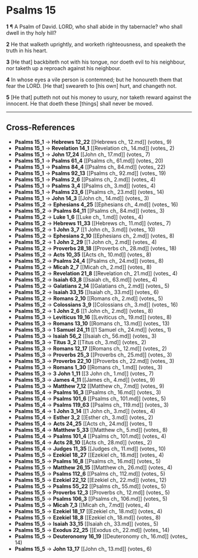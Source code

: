 # Psalms 15

**1** ¶ A Psalm of David. LORD, who shall abide in thy tabernacle? who shall dwell in thy holy hill?

**2** He that walketh uprightly, and worketh righteousness, and speaketh the truth in his heart.

**3** [He that] backbiteth not with his tongue, nor doeth evil to his neighbour, nor taketh up a reproach against his neighbour.

**4** In whose eyes a vile person is contemned; but he honoureth them that fear the LORD. [He that] sweareth to [his own] hurt, and changeth not.

**5** [He that] putteth not out his money to usury, nor taketh reward against the innocent. He that doeth these [things] shall never be moved.

---

## Cross-References

- **Psalms 15_1** → **Hebrews 12_22** [[Hebrews ch_ 12.md]] (votes_ 9)
- **Psalms 15_1** → **Revelation 14_1** [[Revelation ch_ 14.md]] (votes_ 2)
- **Psalms 15_1** → **John 17_24** [[John ch_ 17.md]] (votes_ 7)
- **Psalms 15_1** → **Psalms 61_4** [[Psalms ch_ 61.md]] (votes_ 20)
- **Psalms 15_1** → **Psalms 84_4** [[Psalms ch_ 84.md]] (votes_ 22)
- **Psalms 15_1** → **Psalms 92_13** [[Psalms ch_ 92.md]] (votes_ 19)
- **Psalms 15_1** → **Psalms 2_6** [[Psalms ch_ 2.md]] (votes_ 4)
- **Psalms 15_1** → **Psalms 3_4** [[Psalms ch_ 3.md]] (votes_ 4)
- **Psalms 15_1** → **Psalms 23_6** [[Psalms ch_ 23.md]] (votes_ 14)
- **Psalms 15_1** → **John 14_3** [[John ch_ 14.md]] (votes_ 3)
- **Psalms 15_2** → **Ephesians 4_25** [[Ephesians ch_ 4.md]] (votes_ 16)
- **Psalms 15_2** → **Psalms 84_11** [[Psalms ch_ 84.md]] (votes_ 3)
- **Psalms 15_2** → **Luke 1_6** [[Luke ch_ 1.md]] (votes_ 4)
- **Psalms 15_2** → **Hebrews 11_33** [[Hebrews ch_ 11.md]] (votes_ 7)
- **Psalms 15_2** → **1 John 3_7** [[1 John ch_ 3.md]] (votes_ 10)
- **Psalms 15_2** → **Ephesians 2_10** [[Ephesians ch_ 2.md]] (votes_ 8)
- **Psalms 15_2** → **1 John 2_29** [[1 John ch_ 2.md]] (votes_ 4)
- **Psalms 15_2** → **Proverbs 28_18** [[Proverbs ch_ 28.md]] (votes_ 18)
- **Psalms 15_2** → **Acts 10_35** [[Acts ch_ 10.md]] (votes_ 8)
- **Psalms 15_2** → **Psalms 24_4** [[Psalms ch_ 24.md]] (votes_ 8)
- **Psalms 15_2** → **Micah 2_7** [[Micah ch_ 2.md]] (votes_ 8)
- **Psalms 15_2** → **Revelation 21_8** [[Revelation ch_ 21.md]] (votes_ 4)
- **Psalms 15_2** → **Isaiah 63_8** [[Isaiah ch_ 63.md]] (votes_ 4)
- **Psalms 15_2** → **Galatians 2_14** [[Galatians ch_ 2.md]] (votes_ 5)
- **Psalms 15_2** → **Isaiah 33_15** [[Isaiah ch_ 33.md]] (votes_ 6)
- **Psalms 15_2** → **Romans 2_10** [[Romans ch_ 2.md]] (votes_ 5)
- **Psalms 15_2** → **Colossians 3_9** [[Colossians ch_ 3.md]] (votes_ 16)
- **Psalms 15_2** → **1 John 2_6** [[1 John ch_ 2.md]] (votes_ 8)
- **Psalms 15_3** → **Leviticus 19_16** [[Leviticus ch_ 19.md]] (votes_ 8)
- **Psalms 15_3** → **Romans 13_10** [[Romans ch_ 13.md]] (votes_ 13)
- **Psalms 15_3** → **1 Samuel 24_11** [[1 Samuel ch_ 24.md]] (votes_ 1)
- **Psalms 15_3** → **Isaiah 56_2** [[Isaiah ch_ 56.md]] (votes_ 3)
- **Psalms 15_3** → **Titus 3_2** [[Titus ch_ 3.md]] (votes_ 2)
- **Psalms 15_3** → **Romans 12_17** [[Romans ch_ 12.md]] (votes_ 2)
- **Psalms 15_3** → **Proverbs 25_3** [[Proverbs ch_ 25.md]] (votes_ 3)
- **Psalms 15_3** → **Proverbs 22_10** [[Proverbs ch_ 22.md]] (votes_ 3)
- **Psalms 15_3** → **Romans 1_30** [[Romans ch_ 1.md]] (votes_ 3)
- **Psalms 15_3** → **3 John 1_11** [[3 John ch_ 1.md]] (votes_ 7)
- **Psalms 15_3** → **James 4_11** [[James ch_ 4.md]] (votes_ 9)
- **Psalms 15_3** → **Matthew 7_12** [[Matthew ch_ 7.md]] (votes_ 9)
- **Psalms 15_4** → **Psalms 16_3** [[Psalms ch_ 16.md]] (votes_ 3)
- **Psalms 15_4** → **Psalms 101_6** [[Psalms ch_ 101.md]] (votes_ 5)
- **Psalms 15_4** → **Psalms 119_63** [[Psalms ch_ 119.md]] (votes_ 3)
- **Psalms 15_4** → **1 John 3_14** [[1 John ch_ 3.md]] (votes_ 4)
- **Psalms 15_4** → **Esther 3_2** [[Esther ch_ 3.md]] (votes_ 2)
- **Psalms 15_4** → **Acts 24_25** [[Acts ch_ 24.md]] (votes_ 1)
- **Psalms 15_4** → **Matthew 5_33** [[Matthew ch_ 5.md]] (votes_ 8)
- **Psalms 15_4** → **Psalms 101_4** [[Psalms ch_ 101.md]] (votes_ 4)
- **Psalms 15_4** → **Acts 28_10** [[Acts ch_ 28.md]] (votes_ 2)
- **Psalms 15_4** → **Judges 11_35** [[Judges ch_ 11.md]] (votes_ 10)
- **Psalms 15_5** → **Ezekiel 18_27** [[Ezekiel ch_ 18.md]] (votes_ 4)
- **Psalms 15_5** → **Psalms 16_8** [[Psalms ch_ 16.md]] (votes_ 5)
- **Psalms 15_5** → **Matthew 26_15** [[Matthew ch_ 26.md]] (votes_ 4)
- **Psalms 15_5** → **Psalms 112_6** [[Psalms ch_ 112.md]] (votes_ 5)
- **Psalms 15_5** → **Ezekiel 22_12** [[Ezekiel ch_ 22.md]] (votes_ 12)
- **Psalms 15_5** → **Psalms 55_22** [[Psalms ch_ 55.md]] (votes_ 5)
- **Psalms 15_5** → **Proverbs 12_3** [[Proverbs ch_ 12.md]] (votes_ 5)
- **Psalms 15_5** → **Psalms 106_3** [[Psalms ch_ 106.md]] (votes_ 5)
- **Psalms 15_5** → **Micah 7_3** [[Micah ch_ 7.md]] (votes_ 4)
- **Psalms 15_5** → **Ezekiel 18_17** [[Ezekiel ch_ 18.md]] (votes_ 4)
- **Psalms 15_5** → **Ezekiel 18_8** [[Ezekiel ch_ 18.md]] (votes_ 8)
- **Psalms 15_5** → **Isaiah 33_15** [[Isaiah ch_ 33.md]] (votes_ 5)
- **Psalms 15_5** → **Exodus 22_25** [[Exodus ch_ 22.md]] (votes_ 14)
- **Psalms 15_5** → **Deuteronomy 16_19** [[Deuteronomy ch_ 16.md]] (votes_ 14)
- **Psalms 15_5** → **John 13_17** [[John ch_ 13.md]] (votes_ 6)
